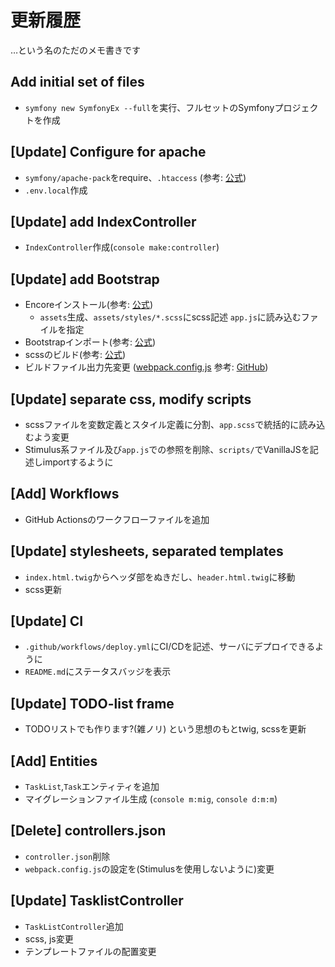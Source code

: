 # 更新履歴

…という名のただのメモ書きです

## Add initial set of files

 - `symfony new SymfonyEx --full`を実行、フルセットのSymfonyプロジェクトを作成

## [Update] Configure for apache

 - `symfony/apache-pack`をrequire、`.htaccess` (参考: [公式](https://symfony.com/doc/current/setup/web_server_configuration.html))
 - `.env.local`作成

## [Update] add IndexController

 - `IndexController`作成(`console make:controller`)

## [Update] add Bootstrap

 - Encoreインストール(参考: [公式](https://symfony.com/doc/current/frontend/encore/installation.html))
    - `assets`生成、`assets/styles/*.scss`にscss記述 `app.js`に読み込むファイルを指定
 - Bootstrapインポート(参考: [公式](https://symfony.com/doc/current/frontend/encore/bootstrap.html))
 - scssのビルド(参考: [公式](https://symfony.com/doc/current/the-fast-track/en/22-encore.html#leveraging-bootstrap))
 - ビルドファイル出力先変更 ([webpack.config.js](webpack.config.js#L13-L15) 参考: [GitHub](https://github.com/symfony/webpack-encore/issues/580))

## [Update] separate css, modify scripts

 - scssファイルを変数定義とスタイル定義に分割、`app.scss`で統括的に読み込むよう変更
 - Stimulus系ファイル及び`app.js`での参照を削除、`scripts/`でVanillaJSを記述しimportするように

## [Add] Workflows

 - GitHub Actionsのワークフローファイルを追加

## [Update] stylesheets, separated templates

 - `index.html.twig`からヘッダ部をぬきだし、`header.html.twig`に移動
 - scss更新

## [Update] CI

 - `.github/workflows/deploy.yml`にCI/CDを記述、サーバにデプロイできるように
 - `README.md`にステータスバッジを表示

## [Update] TODO-list frame

 - TODOリストでも作ります?(雑ノリ) という思想のもとtwig, scssを更新

## [Add] Entities

 - `TaskList`,`Task`エンティティを追加
 - マイグレーションファイル生成 (`console m:mig`, `console d:m:m`)

## [Delete] controllers.json

 - `controller.json`削除
 - `webpack.config.js`の設定を(Stimulusを使用しないように)変更

## [Update] TasklistController

 - `TaskListController`追加
 - scss, js変更
 - テンプレートファイルの配置変更
